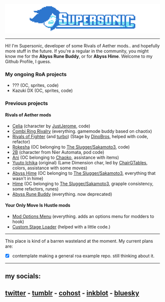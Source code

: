 <p align="center"> 
    <img src="https://raw.githubusercontent.com/SupersonicNK/SupersonicNK/master/img/header.webp"></img>
</p>

---
Hi! I'm Supersonic, developer of some Rivals of Aether mods.. and hopefully more stuff in the future. If you're a regular in the community, you might know me for the **Abyss Rune Buddy**, or for **Abyss Hime**. Welcome to my Github Profile, I guess.

### My ongoing RoA projects

- ??? (OC, sprites, code)
- Kazuki DX (OC, sprites, code)

### Previous projects
#### Rivals of Aether mods
- [Celia][floppa] (character by [JustJerome][jerome], code)
- [Combi Ring Rivalry][combi] (everything. gamemode buddy based on chaotix)
- [Rivals of Fighter][rof] (and [turbo][roft]) (Stage by [DinoBros][dino], helped with code, refactor)
- [Rokesha][rokesha] (OC belonging to [The Slugger/Sakamoto3][saka], code)
- [2B][toob] (character from Nier Automata, pod code)
- [Ani][ani] (OC belonging to [Chaoko][chaoko], assistance with items)
- [Yuuto Ichika][yuuto] (original) (Lame Dimension char, led by [ChairGTables][chair], colors, assistance with some moves)
- [Abyss Hime][ahime] (OC belonging to [The Slugger/Sakamoto3][saka], everything that wasn't in hime)
- [Hime][hime] (OC belonging to [The Slugger/Sakamoto3][saka], grapple consistency, some refactors, runes)
- [Abyss Rune Buddy][runes] (everything. now deprecated)
#### Your Only Move Is Hustle mods
- [Mod Options Menu][hustlemom] (everything. adds an options menu for modders to hook)
- [Custom Stage Loader][hustlesl] (helped with a little code.)
---

This place is kind of a barren wasteland at the moment. My current plans are:

- [x] contemplate making a general roa example repo. still thinking about it.

---
## my socials:

## [twitter][twt] - [tumblr][tmb] - [cohost][coh] - [inkblot][ink] - [bluesky][bsky]

<!--
**SupersonicNK/SupersonicNK** is a ✨ _special_ ✨ repository because its `README.md` (this file) appears on your GitHub profile.

Here are some ideas to get you started:

- 🔭 I’m currently working on ...
- 🌱 I’m currently learning ...
- 👯 I’m looking to collaborate on ...
- 🤔 I’m looking for help with ...
- 💬 Ask me about ...
- 📫 How to reach me: ...
- 😄 Pronouns: ...
- ⚡ Fun fact: ...
-->

<!--Links-->

<!--people-->
[jerome]: https://twitter.com/JamesSaucedo5
[saka]: https://twitter.com/rau_derek
[chaoko]: https://twitter.com/CHAOKOCartoons
[chair]: https://twitter.com/ChairGTables
[dino]: https://twitter.com/DinoBros_
[spar]: https://twitter.com/Sprite_Star0
<!--items-->
[combi]: https://steamcommunity.com/sharedfiles/filedetails/?id=2910423908
[floppa]: https://steamcommunity.com/sharedfiles/filedetails/?id=3139709090
[runes]: https://steamcommunity.com/sharedfiles/filedetails/?id=1927636848
[rokesha]: https://steamcommunity.com/sharedfiles/filedetails/?id=2561479115
[ahime]: https://steamcommunity.com/sharedfiles/filedetails/?id=1968648848
[hime]: https://steamcommunity.com/sharedfiles/filedetails/?id=1905208125
[ani]: https://steamcommunity.com/sharedfiles/filedetails/?id=2478102112
[yuuto]: https://steamcommunity.com/sharedfiles/filedetails/?id=2105839293
[rof]: https://steamcommunity.com/sharedfiles/filedetails/?id=2400287174
[roft]: https://steamcommunity.com/sharedfiles/filedetails/?id=2530030247
[toob]: https://steamcommunity.com/sharedfiles/filedetails/?id=2244131685

[hustlemom]: https://steamcommunity.com/sharedfiles/filedetails/?id=2931722541
[hustlesl]: https://steamcommunity.com/sharedfiles/filedetails/?id=2931557090

<!--my socials-->
[twt]: https://twitter.com/SupersonicNK
[tmb]: https://www.tumblr.com/supersonicnk
[ink]: https://inkblot.art/profile/supersonicnk
[coh]: https://cohost.org/SupersonicNK
[bsky]: https://bsky.app/profile/supersonicnk.bsky.social

